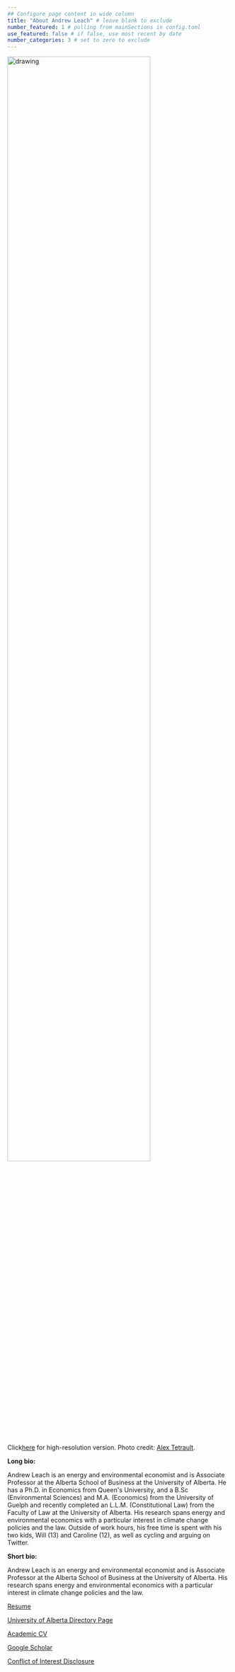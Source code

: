 ```yaml
---
## Configure page content in wide column
title: "About Andrew Leach" # leave blank to exclude
number_featured: 1 # pulling from mainSections in config.toml
use_featured: false # if false, use most recent by date
number_categories: 3 # set to zero to exclude
---
```



<style>
img.two {
  height: 80%;
  width: 80%;
}
</style>
</head>
<body>


<img class="two" src="/img/leach_headshot_small.jpg" alt="drawing"/>

Click[here](/img/leach_headshot.jpg)  for high-resolution version. Photo credit: [Alex Tetrault](https://www.instagram.com/tetreaultaj/?hl=en).

**Long bio:**

Andrew Leach is an energy and environmental economist and is Associate Professor at the Alberta School of Business at the University of Alberta.  He has a Ph.D. in Economics from Queen's University, and a B.Sc (Environmental Sciences) and M.A. (Economics) from the University of Guelph and recently completed an L.L.M. (Constitutional Law) from the Faculty of Law at the University of Alberta.  His research spans energy and environmental economics with a particular interest in climate change policies and the law. Outside of work hours, his free time is spent with his two kids, Will (13) and Caroline (12), as well as cycling and arguing on Twitter.

**Short bio:**

Andrew Leach is an energy and environmental economist and is Associate Professor at the Alberta School of Business at the University of Alberta.  His research spans energy and environmental economics with a particular interest in climate change policies and the law.


[Resume](leach_resume.pdf)

[University of Alberta Directory Page](https://apps.ualberta.ca/directory/person/aleach)


[Academic CV](https://www.dropbox.com/s/073fu8mw0a6862t/cv_leach.pdf?dl=0)


[Google Scholar](https://scholar.google.com/citations?hl=en&user=-as0RpQAAAAJ&view_op=list_works&sortby=pubdate)


[Conflict of Interest Disclosure](http://andrewleach.ca/conflict-of-interest-disclosure/)